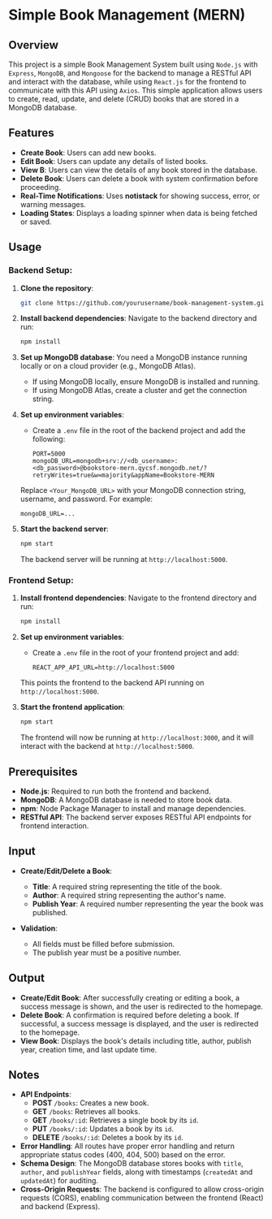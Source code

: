 # Simple Book Management (MERN)

## Overview
This project is a simple Book Management System built using `Node.js` with `Express`, `MongoDB`, and `Mongoose` for the backend to manage a RESTful API and interact with the database, while using `React.js` for the frontend to communicate with this API using `Axios`. This simple application allows users to create, read, update, and delete (CRUD) books that are stored in a MongoDB database.

## Features
- **Create Book**: Users can add new books.
- **Edit Book**: Users can update any details of listed books.
- **View B**: Users can view the details of any book stored in the database.
- **Delete Book**: Users can delete a book with system confirmation before proceeding.
- **Real-Time Notifications**: Uses **notistack** for showing success, error, or warning messages.
- **Loading States**: Displays a loading spinner when data is being fetched or saved.

## Usage
### Backend Setup:
1. **Clone the repository**:
   ```bash
   git clone https://github.com/yourusername/book-management-system.git
   ```

2. **Install backend dependencies**:
   Navigate to the backend directory and run:
   ```bash
   npm install
   ```

3. **Set up MongoDB database**:
   You need a MongoDB instance running locally or on a cloud provider (e.g., MongoDB Atlas).
   - If using MongoDB locally, ensure MongoDB is installed and running.
   - If using MongoDB Atlas, create a cluster and get the connection string.

4. **Set up environment variables**:
   - Create a `.env` file in the root of the backend project and add the following:
     ```
     PORT=5000
     mongoDB_URL=mongodb+srv://<db_username>:<db_password>@bookstore-mern.qycsf.mongodb.net/?retryWrites=true&w=majority&appName=Bookstore-MERN
     ```

   Replace `<Your_MongoDB_URL>` with your MongoDB connection string, username, and password.
   For example:
   ```
   mongoDB_URL=...
   ```

5. **Start the backend server**:
   ```bash
   npm start
   ```

   The backend server will be running at `http://localhost:5000`.

### Frontend Setup:
1. **Install frontend dependencies**:
   Navigate to the frontend directory and run:
   ```bash
   npm install
   ```

2. **Set up environment variables**:
   - Create a `.env` file in the root of your frontend project and add:
     ```
     REACT_APP_API_URL=http://localhost:5000
     ```

   This points the frontend to the backend API running on `http://localhost:5000`.

3. **Start the frontend application**:
   ```bash
   npm start
   ```

   The frontend will now be running at `http://localhost:3000`, and it will interact with the backend at `http://localhost:5000`.

## Prerequisites
- **Node.js**: Required to run both the frontend and backend.
- **MongoDB**: A MongoDB database is needed to store book data.
- **npm**: Node Package Manager to install and manage dependencies.
- **RESTful API**: The backend server exposes RESTful API endpoints for frontend interaction.

## Input
- **Create/Edit/Delete a Book**:
  - **Title**: A required string representing the title of the book.
  - **Author**: A required string representing the author's name.
  - **Publish Year**: A required number representing the year the book was published.

- **Validation**:
  - All fields must be filled before submission.
  - The publish year must be a positive number.

## Output
- **Create/Edit Book**: After successfully creating or editing a book, a success message is shown, and the user is redirected to the homepage.
- **Delete Book**: A confirmation is required before deleting a book. If successful, a success message is displayed, and the user is redirected to the homepage.
- **View Book**: Displays the book's details including title, author, publish year, creation time, and last update time.

## Notes
- **API Endpoints**:
    - **POST** `/books`: Creates a new book.
    - **GET** `/books`: Retrieves all books.
    - **GET** `/books/:id`: Retrieves a single book by its `id`.
    - **PUT** `/books/:id`: Updates a book by its `id`.
    - **DELETE** `/books/:id`: Deletes a book by its `id`.
- **Error Handling**: All routes have proper error handling and return appropriate status codes (400, 404, 500) based on the error.
- **Schema Design**: The MongoDB database stores books with `title`, `author`, and `publishYear` fields, along with timestamps (`createdAt` and `updatedAt`) for auditing.
- **Cross-Origin Requests**: The backend is configured to allow cross-origin requests (CORS), enabling communication between the frontend (React) and backend (Express).